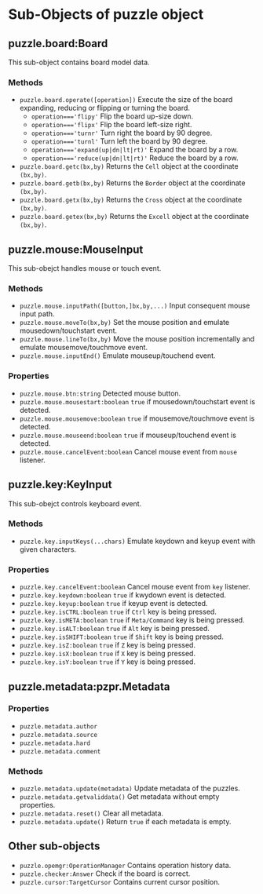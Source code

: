 # Sub-Objects of puzzle object

## puzzle.board:Board

This sub-object contains board model data.

### Methods

* `puzzle.board.operate([operation])` Execute the size of the board expanding, reducing or flipping or turning the board.
    * `operation==='flipy'` Flip the board up-size down.
    * `operation==='flipx'` Flip the board left-size right.
    * `operation==='turnr'` Turn right the board by 90 degree.
    * `operation==='turnl'` Turn left the board by 90 degree.
    * `operation==='expand(up|dn|lt|rt)'` Expand the board by a row.
    * `operation==='reduce(up|dn|lt|rt)'` Reduce the board by a row.
* `puzzle.board.getc(bx,by)` Returns the `Cell` object at the coordinate `(bx,by)`.
* `puzzle.board.getb(bx,by)` Returns the `Border` object at the coordinate `(bx,by)`.
* `puzzle.board.getx(bx,by)` Returns the `Cross` object at the coordinate `(bx,by)`.
* `puzzle.board.getex(bx,by)` Returns the `Excell` object at the coordinate `(bx,by)`.

## puzzle.mouse:MouseInput

This sub-obejct handles mouse or touch event.

### Methods

* `puzzle.mouse.inputPath([button,]bx,by,...)` Input consequent mouse input path.
* `puzzle.mouse.moveTo(bx,by)` Set the mouse position and emulate mousedown/touchstart event.
* `puzzle.mouse.lineTo(bx,by)` Move the mouse position incrementally and emulate mousemove/touchmove event.
* `puzzle.mouse.inputEnd()` Emulate mouseup/touchend event.

### Properties

* `puzzle.mouse.btn:string` Detected mouse button.
* `puzzle.mouse.mousestart:boolean` `true` if mousedown/touchstart event is detected.
* `puzzle.mouse.mousemove:boolean` `true` if mousemove/touchmove event is detected.
* `puzzle.mouse.mouseend:boolean` `true` if mouseup/touchend event is detected.
* `puzzle.mouse.cancelEvent:boolean` Cancel mouse event from `mouse` listener.

## puzzle.key:KeyInput

This sub-obejct controls keyboard event.

### Methods

* `puzzle.key.inputKeys(...chars)` Emulate keydown and keyup event with given characters.

### Properties

* `puzzle.key.cancelEvent:boolean` Cancel mouse event from `key` listener.
* `puzzle.key.keydown:boolean` `true` if kwydown event is detected.
* `puzzle.key.keyup:boolean` `true` if keyup event is detected.
* `puzzle.key.isCTRL:boolean` `true` if `Ctrl` key is being pressed.
* `puzzle.key.isMETA:boolean` `true` if `Meta/Command` key is being pressed.
* `puzzle.key.isALT:boolean` `true` if `Alt` key is being pressed.
* `puzzle.key.isSHIFT:boolean` `true` if `Shift` key is being pressed.
* `puzzle.key.isZ:boolean` `true` if `Z` key is being pressed.
* `puzzle.key.isX:boolean` `true` if `X` key is being pressed.
* `puzzle.key.isY:boolean` `true` if `Y` key is being pressed.

## puzzle.metadata:pzpr.Metadata

### Properties

* `puzzle.metadata.author`
* `puzzle.metadata.source`
* `puzzle.metadata.hard`
* `puzzle.metadata.comment`

### Methods

* `puzzle.metadata.update(metadata)` Update metadata of the puzzles.
* `puzzle.metadata.getvaliddata()` Get metadata without empty properties.
* `puzzle.metadata.reset()` Clear all metadata.
* `puzzle.metadata.update()` Return `true` if each metadata is empty.

## Other sub-objects

* `puzzle.opemgr:OperationManager` Contains operation history data.
* `puzzle.checker:Answer` Check if the board is correct.
* `puzzle.cursor:TargetCursor` Contains current cursor position.
